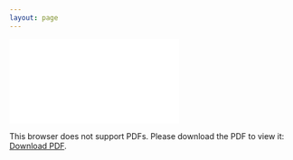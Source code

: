 ```yaml
---
layout: page
---
```



<object data="/resume/Grad_2020_Resume.pdf" type="application/pdf" width="900px" height="700px" position ="center 100px">
    <embed src="/resume/Grad_2020_Resume.pdf">
        <p>This browser does not support PDFs. Please download the PDF to view it: <a href="/resume/Grad_2020_Resume.pdf">Download PDF</a>.</p>
    </embed>
</object>